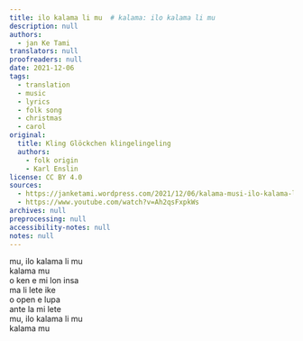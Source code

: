 ```yaml
---
title: ilo kalama li mu  # kalama: ilo kalama li mu
description: null
authors:
  - jan Ke Tami
translators: null
proofreaders: null
date: 2021-12-06
tags:
  - translation
  - music
  - lyrics
  - folk song
  - christmas
  - carol
original:
  title: Kling Glöckchen klingelingeling
  authors:
    - folk origin
    - Karl Enslin
license: CC BY 4.0
sources:
  - https://janketami.wordpress.com/2021/12/06/kalama-musi-ilo-kalama-li-mu/
  - https://www.youtube.com/watch?v=Ah2qsFxpkWs
archives: null
preprocessing: null
accessibility-notes: null
notes: null
---
```


mu, ilo kalama li mu  \
kalama mu  \
o ken e mi lon insa  \
ma li lete ike  \
o open e lupa  \
ante la mi lete  \
mu, ilo kalama li mu  \
kalama mu
